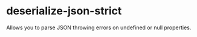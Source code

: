 # deserialize-json-strict
Allows you to parse JSON throwing errors on undefined or null properties.
